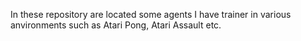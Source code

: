 In these repository are located some agents I have trainer in various anvironments such as Atari Pong, Atari Assault etc.
